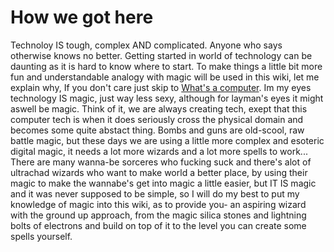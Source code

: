 # How we got here
Technoloy IS tough, complex AND complicated. Anyone who says otherwise knows no better.
Getting started in world of technology can be daunting as it is hard to know where to start.
To make things a little bit more fun and understandable analogy with magic will be used in this wiki, let me explain why, If you don't care just skip to [What's a computer](../computer/MAIN.md).
Im my eyes technology IS magic, just way less sexy, although for layman's eyes it might aswell be magic. Think of it, we are always creating tech, exept that this computer tech is when it does seriously cross the physical domain and becomes some quite abstact thing. Bombs and guns are old-scool, raw battle magic, but these days we are using a little more complex and esoteric digital magic, it needs a lot more wizards and a lot more spells to work...
There are many wanna-be sorceres who fucking suck and there's alot of ultrachad wizards who want to make world a better place, by using their magic to make the wannabe's  get into magic a little easier, but IT IS magic and it was never supposed to be simple, so I will do my best to put my knowledge of magic into this wiki, as to provide you- an aspiring wizard with the ground up approach, from the magic silica stones and lightning bolts of electrons and build on top of it to the level you can create some spells yourself.
